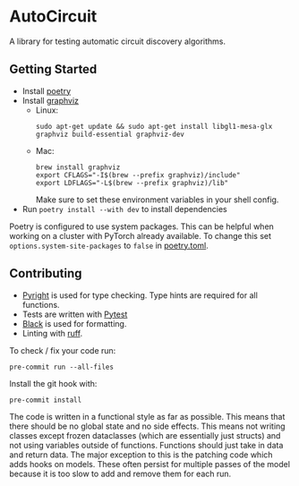 # AutoCircuit
A library for testing automatic circuit discovery algorithms.

## Getting Started
- Install [poetry](https://python-poetry.org/docs/#installation)
- Install [graphviz](https://graphviz.org/download/)
    - Linux:
        ```
        sudo apt-get update && sudo apt-get install libgl1-mesa-glx graphviz build-essential graphviz-dev
        ```
    - Mac:
        ```
        brew install graphviz
        export CFLAGS="-I$(brew --prefix graphviz)/include"
        export LDFLAGS="-L$(brew --prefix graphviz)/lib"
        ```
        Make sure to set these environment variables in your shell config.
- Run `poetry install --with dev` to install dependencies

Poetry is configured to use system packages. This can be helpful when working on a cluster with PyTorch already available. To change this set `options.system-site-packages` to `false` in [poetry.toml](poetry.toml).

## Contributing
- [Pyright](https://github.com/microsoft/pyright) is used for type checking. Type hints are required for all functions.
- Tests are written with [Pytest](https://docs.pytest.org/en/stable/)
- [Black](https://github.com/psf/black) is used for formatting.
- Linting with [ruff](https://github.com/astral-sh/ruff).

To check / fix your code run:
```
pre-commit run --all-files
```
Install the git hook with:
```
pre-commit install
```

The code is written in a functional style as far as possible. This means that there should be no global state and no side effects. This means not writing classes except frozen dataclasses (which are essentially just structs) and not using variables outside of functions. Functions should just take in data and return data. The major exception to this is the patching code which adds hooks on models. These often persist for multiple passes of the model because it is too slow to add and remove them for each run.
